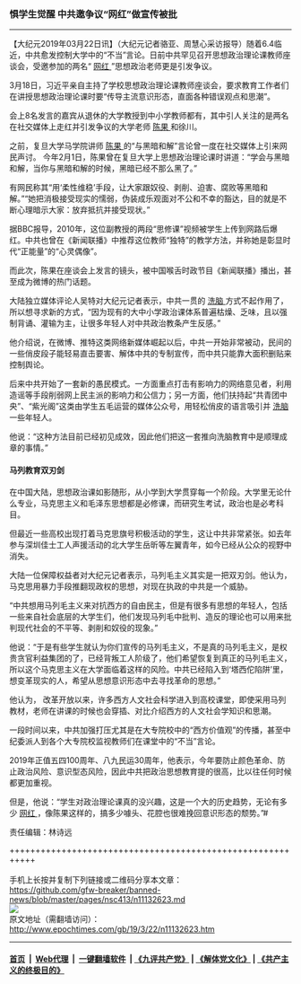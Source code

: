 ### 惧学生觉醒 中共邀争议“网红”做宣传被批
------------------------

<p>
 【大纪元2019年03月22日讯】（大纪元记者骆亚、周慧心采访报导）随着6.4临近，中共愈发控制大学中的“不当”言论。日前中共罕见召开思想政治理论课教师座谈会，受邀参加的两名“
 <a href="http://www.epochtimes.com/gb/tag/%E7%BD%91%E7%BA%A2.html">
  网红
 </a>
 ”思想政治老师更是引发争议。
</p>
<p class="p2">
 <span class="s1">
  3月18日，习近平亲自主持了学校思想政治理论课教师座谈会，要求教育工作者们在讲授思想政治理论课时要“传导主流意识形态，直面各种错误观点和思潮”。
 </span>
</p>
<p class="p2">
 <span class="s1">
  会上8名发言的嘉宾从退休的大学教授到中小学教师都有，其中引人关注的是两名在社交媒体上走红并引发争议的大学老师
  <a href="http://www.epochtimes.com/gb/tag/%E9%99%88%E6%9E%9C.html">
   陈果
  </a>
  和徐川。
 </span>
</p>
<p class="p2">
 <span class="s1">
  之前，复旦大学马学院讲师
  <a href="http://www.epochtimes.com/gb/tag/%E9%99%88%E6%9E%9C.html">
   陈果
  </a>
  的“与黑暗和解”言论曾一度在社交媒体上引来网民声讨。
 </span>
 <span class="s1">
  今年2月1日，陈果曾在复旦大学上思想政治理论课时讲道：“学会与黑暗和解，当你与黑暗和解的时候，黑暗已经不那么黑了。”
 </span>
</p>
<p class="p2">
 <span class="s1">
  有网民称其“用‘柔性维稳’手段，让大家跟奴役、剥削、迫害、腐败等黑暗和解。”“她把消极接受现实的懦弱，伪装成乐观面对不公和不幸的豁达，目的就是不断心理暗示大家：放弃抵抗并接受现状。”
 </span>
</p>
<p class="p2">
 <span class="s1">
  据BBC报导，2010年，这位副教授的两段“思修课”视频被学生上传到网路后爆红。中共也曾在《新闻联播》中推荐这位教师“独特”的教学方法，并称她是彰显时代“正能量”的“心灵偶像”。
 </span>
</p>
<p class="p2">
 <span class="s1">
  而此次，陈果在座谈会上发言的镜头，被中国喉舌时政节目《新闻联播》播出，甚至成为微博的热门话题。
 </span>
</p>
<p class="p2">
 <span class="s1">
  大陆独立媒体评论人吴特对大纪元记者表示，中共一贯的
  <a href="http://www.epochtimes.com/gb/tag/%E6%B4%97%E8%84%91.html">
   洗脑
  </a>
  方式不起作用了，所以想寻求新的方式，“因为现有的大中小学政治课体系普遍枯燥、乏味，且以强制背诵、灌输为主，让很多年轻人对中共政治教条产生反感。”
 </span>
</p>
<p class="p2">
 <span class="s1">
  他介绍说，在微博、推特这类网络新媒体崛起以后，中共一开始非常被动，民间的一些俏皮段子能轻易直击要害、解体中共的专制宣传，而中共只能靠大面积删贴来控制舆论。
 </span>
</p>
<p class="p2">
 <span class="s1">
  后来中共开始了一套新的愚民模式。一方面重点打击有影响力的网络意见者，利用造谣等手段削弱网上民主派的影响力和公信力；另一方面，他们扶持起“共青团中央”、“紫光阁”这类由学生五毛运营的媒体公众号，用轻松俏皮的语言吸引并
  <a href="http://www.epochtimes.com/gb/tag/%E6%B4%97%E8%84%91.html">
   洗脑
  </a>
  一些年轻人。
 </span>
</p>
<p class="p2">
 <span class="s1">
  他说：“这种方法目前已经初见成效，因此他们把这一套推向洗脑教育中是顺理成章的事情。”
 </span>
</p>
<h4 class="p2">
 <span class="s1">
  马列教育双刃剑
 </span>
</h4>
<p class="p2">
 <span class="s1">
  在中国大陆，思想政治课如影随形，从小学到大学贯穿每一个阶段。大学里无论什么专业，马克思主义和毛泽东思想都是必修课，而研究生考试，政治也是必考科目。
 </span>
</p>
<p class="p2">
 <span class="s1">
  但最近一些高校出现打着马克思旗号积极活动的学生，这让中共非常紧张。如去年参与深圳佳士工人声援活动的北大学生岳昕等左翼青年，如今已经从公众的视野中消失。
 </span>
</p>
<p class="p2">
 <span class="s1">
  大陆一位保障权益者对大纪元记者表示，马列毛主义其实是一把双刃剑。他认为，马克思用暴力手段推翻现政权的思想，对现在执政的中共是一个威胁。
 </span>
</p>
<p class="p2">
 <span class="s1">
  “中共想用马列毛主义来对抗西方的自由民主，但是有很多有思想的年轻人，包括一些来自社会底层的大学生们，他们发现马列毛中批判、造反的理论也可以用来批判现代社会的不平等、剥削和奴役的现象。”
 </span>
</p>
<p class="p2">
 <span class="s1">
  他说：“于是有些学生就认为你们宣传的马列毛主义，不是真的马列毛主义，是权贵贪官利益集团的了，已经背叛工人阶级了，他们希望恢复到真正的马列毛主义，所以这个马克思主义在大学面临着这样的风险。中共已经陷入到‘塔西佗陷阱’里，想变革现实的人，希望从思想意识形态中去寻找革命的思想。”
 </span>
</p>
<p class="p2">
 <span class="s1">
  他认为，
 </span>
 改革开放以来，许多西方人文社会科学进入到高校课堂，即使采用马列教材，老师在讲课的时候也会穿插、对比介绍西方的人文社会学知识和思潮。
</p>
<p class="p1">
 一段时间以来，中共加强打压尤其是在大专院校中的“西方价值观”的传播，甚至中纪委派人到各个大专院校监视教师们在课堂中的“不当”言论。
</p>
<p class="p2">
 <span class="s1">
  2019年正值五四100周年、八九民运30周年，他表示，今年要防止颜色革命、防止政治风险、意识型态风险，因此中共把政治思想教育提的很高，比以往任何时候都更加重视。
 </span>
</p>
<p class="p3">
 <span class="s1">
  但是，他说：“学生对政治理论课真的没兴趣，这是一个大的历史趋势，无论有多少
  <a href="http://www.epochtimes.com/gb/tag/%E7%BD%91%E7%BA%A2.html">
   网红
  </a>
  ，像陈果这样的，搞多少噱头、花腔也很难挽回意识形态的颓势。”#
 </span>
</p>
<p class="p3">
 责任编辑：林诗远
</p>

+++++++++++++++++++++++++++++++++++++++++++++++++++++++++++<br/><br/>
手机上长按并复制下列链接或二维码分享本文章：<br/>
https://github.com/gfw-breaker/banned-news/blob/master/pages/nsc413/n11132623.md <br/>
<a href='https://github.com/gfw-breaker/banned-news/blob/master/pages/nsc413/n11132623.md'><img src='https://github.com/gfw-breaker/banned-news/blob/master/pages/nsc413/n11132623.md.png'/></a> <br/>
原文地址（需翻墙访问）：http://www.epochtimes.com/gb/19/3/22/n11132623.htm


------------------------
#### [首页](https://github.com/gfw-breaker/banned-news/blob/master/README.md) &nbsp;|&nbsp; [Web代理](https://github.com/labour-camp/helloworld) &nbsp;|&nbsp; [一键翻墙软件](https://github.com/gfw-breaker/nogfw/blob/master/README.md) &nbsp;| [《九评共产党》](https://github.com/gfw-breaker/9ping.md/blob/master/README.md#九评之一评共产党是什么) | [《解体党文化》](https://github.com/gfw-breaker/jtdwh.md/blob/master/README.md) | [《共产主义的终极目的》](https://github.com/gfw-breaker/gczydzjmd.md/blob/master/README.md)

